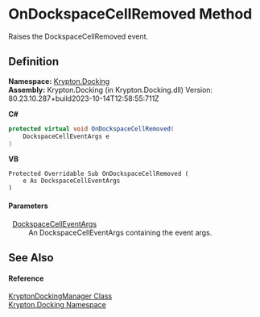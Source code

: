 # OnDockspaceCellRemoved Method


Raises the DockspaceCellRemoved event.



## Definition
**Namespace:** <a href="98399376-cf41-9454-4b4d-4fab2ca20bc7.md">Krypton.Docking</a>  
**Assembly:** Krypton.Docking (in Krypton.Docking.dll) Version: 80.23.10.287+build2023-10-14T12:58:55:711Z

**C#**
``` C#
protected virtual void OnDockspaceCellRemoved(
	DockspaceCellEventArgs e
)
```
**VB**
``` VB
Protected Overridable Sub OnDockspaceCellRemoved ( 
	e As DockspaceCellEventArgs
)
```



#### Parameters
<dl><dt>  <a href="4ee0a76b-716c-729d-a77e-73fd56bb4b07.md">DockspaceCellEventArgs</a></dt><dd>An DockspaceCellEventArgs containing the event args.</dd></dl>

## See Also


#### Reference
<a href="6c9c237d-95cb-a4ce-72c6-cd7684d3287e.md">KryptonDockingManager Class</a>  
<a href="98399376-cf41-9454-4b4d-4fab2ca20bc7.md">Krypton.Docking Namespace</a>  
